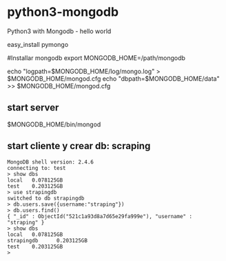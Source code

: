 python3-mongodb
===============

Python3 with Mongodb - hello world



easy_install pymongo


#Installar mongodb
export MONGODB_HOME=/path/mongodb

echo "logpath=$MONGODB_HOME/log/mongo.log" > $MONGODB_HOME/mongod.cfg
echo "dbpath=$MONGODB_HOME/data" >> $MONGODB_HOME/mongod.cfg

## start server
$MONGODB_HOME/bin/mongod

## start cliente y crear db: scraping
	MongoDB shell version: 2.4.6
	connecting to: test
	> show dbs
	local   0.078125GB
	test    0.203125GB
	> use strapingdb
	switched to db strapingdb
	> db.users.save({username:"straping"})
	> db.users.find()
	{ "_id" : ObjectId("521c1a93d8a7d65e29fa999e"), "username" : "straping" }
	> show dbs
	local   0.078125GB
	strapingdb      0.203125GB
	test    0.203125GB
	>
